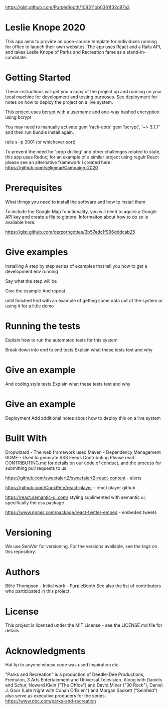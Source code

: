 https://gist.github.com/PurpleBooth/109311bb0361f32d87a2

# Leslie Knope 2020

This app aims to provide an open-source template for individuals running for office to launch their own websites. The app uses React and a Rails API, and takes Leslie Knope of Parks and Recreation fame as a stand-in-candidate.

# Getting Started

These instructions will get you a copy of the project up and running on your local machine for development and testing purposes. See deployment for notes on how to deploy the project on a live system.

This project uses bcrypt with a username and one-way hashed encryption using bcrypt

You may need to manually activate
gem 'rack-cors'
gem 'bcrypt', '~> 3.1.7'
and then run bundle install again.

rails s -p 3001 (or whichever port)

To prevent the need for 'prop drilling' and other challenges related to state, this app uses Redux; for an example of a similar project using regulr React please see an alternative framework I created here: https://github.com/seligmar/Campaign-2020

# Prerequisites

What things you need to install the software and how to install them

To include the Google Map functionality, you will need to aquire a Google API key and create a file to gitnore. Informaiton about how to do so is available here:

https://gist.github.com/derzorngottes/3b57edc1f996dddcab25

# Give examples

Installing
A step by step series of examples that tell you how to get a development env running

Say what the step will be

Give the example
And repeat

until finished
End with an example of getting some data out of the system or using it for a little demo

# Running the tests

Explain how to run the automated tests for this system

Break down into end to end tests
Explain what these tests test and why

# Give an example

And coding style tests
Explain what these tests test and why

# Give an example

Deployment
Add additional notes about how to deploy this on a live system

# Built With

Dropwizard - The web framework used
Maven - Dependency Management
ROME - Used to generate RSS Feeds
Contributing
Please read CONTRIBUTING.md for details on our code of conduct, and the process for submitting pull requests to us.

https://github.com/sweetalert2/sweetalert2-react-content - alerts

https://github.com/CookPete/react-player - react player github

https://react.semantic-ui.com/ styling suplimented with semantic ui, specifically the css package

https://www.npmjs.com/package/react-twitter-embed - embeded tweets

# Versioning

We use SemVer for versioning. For the versions available, see the tags on this repository.

# Authors

Billie Thompson - Initial work - PurpleBooth
See also the list of contributors who participated in this project.

# License

This project is licensed under the MIT License - see the LICENSE.md file for details

# Acknowledgments

Hat tip to anyone whose code was used
Inspiration
etc

"Parks and Recreation" is a production of Deedle-Dee Productions, Fremulon, 3 Arts Entertainment and Universal Television. Along with Daniels and Schur, Howard Klein ("The Office") and David Miner ("30 Rock"), Daniel J. Goor (Late Night with Conan O'Brien") and Morgan Sackett ("Seinfeld") also serve as executive producers for the series. https://www.nbc.com/parks-and-recreation

